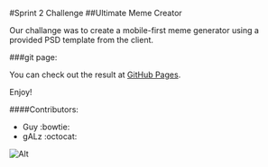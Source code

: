 #Sprint 2 Challenge
##Ultimate Meme Creator

Our challange was to create a mobile-first meme generator using a provided PSD template from the client.

###git page:

You can check out the result at [GitHub Pages](https://kedarguy.github.io/gALz-GK-meme-generator/).


Enjoy!

####Contributors:
- Guy :bowtie:
- gALz :octocat:

![Alt](http://i.imgur.com/lrIBZFe.png "logo")